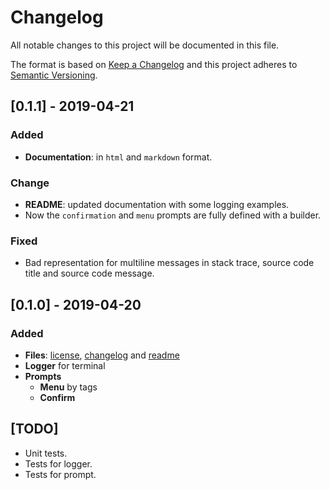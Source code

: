 # Changelog

All notable changes to this project will be documented in this file.

The format is based on [Keep a Changelog](https://keepachangelog.com/en/1.0.0/)
and this project adheres to [Semantic Versioning](https://semver.org/spec/v2.0.0.html).

## [0.1.1] - 2019-04-21

### Added

- **Documentation**: in `html` and `markdown` format.

### Change

- **README**: updated documentation with some logging examples.
- Now the `confirmation` and `menu` prompts are fully defined with a builder.

### Fixed

- Bad representation for multiline messages in stack trace, source code title and source code message.
  
## [0.1.0] - 2019-04-20

### Added

- **Files**: [license](./LICENSE), [changelog](#changelog) and [readme](./README.md)
- **Logger** for terminal
- **Prompts**
  - **Menu** by tags
  - **Confirm**
    
    
## [TODO]

- Unit tests.
- Tests for logger.
- Tests for prompt.

<!--- Pattern for UNRELEASED
## [Unreleased]

### Add

### Change

### Remove

### Fix

### Security

--->

<!--- Pattern for MAJOR
## [Major.Minor.Patch-label1.label2+meta1.meta2] - YYYY-MM-DD [YANKED]

### Added

### Changed

### Removed

### Security

--->

<!--- Patterns for MINOR
## [Major.Minor.Patch-label.label2+meta1.meta2] - YYYY-MM-DD [YANKED]

### Added

### Deprecated

### Fixed

### Security

--->

<!--- Patterns for PATCH
## [Major.Minor.Patch-label.label2+meta1.meta2] - YYYY-MM-DD [YANKED]

### Fixed

### Security

--->

<!--- Patterns for messages

- Message
- *Title*: message
    Explanation
  
> Note: message

--->
